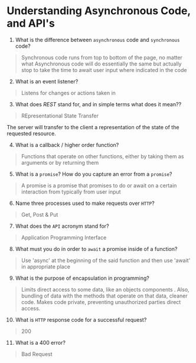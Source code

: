 # Understanding Asynchronous Code, and API's
01. What is the difference between `asynchronous` code and `synchronous` code?

  > Synchronous code runs from top to bottom of the page, no matter what
  Asynchronous code will do essentially the same but actually stop to take the time to await user input where indicated in the code

02. What is an event listener?

  > Listens for changes or actions taken in

03. What does *REST* stand for, and in simple terms what does it mean??

  > REpresentational State Transfer
  
  The server will transfer to the client a representation of the state of the requested resource.

04. What is a callback / higher order function?

  > Functions that operate on other functions, either by taking them as arguments or by returning them

05. What is a `promise`? How do you capture an error from a `promise`?

  > A promise is a promise that promises to do  or await on a certain interaction from typically from user input

06. Name three processes used to make requests over `HTTP`?

  > Get, Post & Put

07. What does the `API` acronym stand for?

  > Application Programming Interface

08. What must you do in order to `await` a promise inside of a function?

  > Use 'async' at the beginning of the said function and then use 'await' in appropriate place

09. What is the purpose of encapsulation in programming?

  > Limits direct access to some data, like an objects components . Also, bundling of data with the methods that operate on that data, cleaner code. Makes code private, preventing unauthorized parties direct access.

10. What is `HTTP` response code for a successful request?

  > 200

11. What is a 400 error?

  > Bad Request
